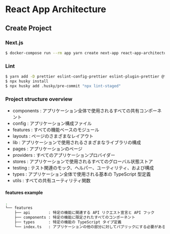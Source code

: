 # React App Architecture
## Create Project
### Next.js
```sh
$ docker-compose run --rm app yarn create next-app react-app-architecture --ts\ && mv react-app-architecture/* . && mv react-app-architecture/.* . && rm -r react-app-architecture
```
### Lint
```sh
$ yarn add -D prettier eslint-config-prettier eslint-plugin-prettier @typescript-eslint/eslint-plugin @typescript-eslint/parser eslint-plugin-import eslint-plugin-storybook husky lint-staged
$ npx husky install
$ npx husky add .husky/pre-commit "npx lint-staged"
```

### Project structure overview
- components : アプリケーション全体で使用されるすべての共有コンポーネント
- config     : アプリケーション構成ファイル
- features   : すべての機能ベースのモジュール
- layouts    : ページのさまざまなレイアウト
- lib        : アプリケーションで使用されるさまざまなライブラリの構成
- pages      : アプリケーションのページ
- providers  : すべてのアプリケーションプロバイダー
- stores     : アプリケーションで使用されるすべてのグローバル状態ストア
- testing    : テスト関連のモック、ヘルパー、ユーティリティ、および構成
- types      : アプリケーション全体で使用される基本の TypeScript 型定義
- utils      : すべての共有ユーティリティ関数

#### features example
```sh
.
└── features
    ├── api        : 特定の機能に関連する API リクエスト宣言と API フック
    ├── components : 特定の機能に限定されたすべてのコンポーネント
    ├── types      : 特定の機能の TypeScript タイプ定義
    └── index.ts   : アプリケーションの他の部分に対してパブリックにする必要があるもののみをエクスポート
```
